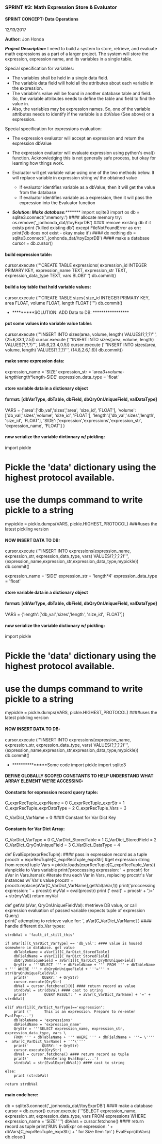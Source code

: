 ### SPRINT #3: Math Expression Store & Evaluator
#### SPRINT CONCEPT: Data Operations

12/13/2017

**Author:** Jon Honda


__*Project Description:*__ I need to build a system to store, retrieve, and evaluate math expressions as a part of a larger project. The system will store the expression, expression name, and its variables in a single table.

Special specification for variables:
  * The variables shall be held in a single data field.
  * The variable data field will hold all the attributes about each variable in the expression.
  * The variable's value will be found in another database table and field. So, the variable attributes needs to define the table and field to find the value in.
  * Also, the variables may be expression names. So, one of the variable attributes needs to identify if the variable is a dbValue (See above) or a expression.

Special specification for expressions evaluation:
  * The expression evaluator will accept an expression and return the expression dbValue
  * The expression evaluator will evaluate expression using python's eval() function. Acknowledging this is not generally safe process, but okay for learning how things work.
  * Evaluator will get variable value using one of the two methods below. It will replace variable in expression string w/ the obtained value
    * If evaluator identifies variable as a dbValue, then it will get the value from the database
    * If evaluator identifies variable as a expression, then it will pass the expression into the Evaluator function

* ***********Solution: Make database:******************
import sqlite3
import os
db = sqlite3.connect(':memory:') #### allocate memory
try:
    os.remove('_jonhonda_dat//toyExprDB') #### remove existing db if it exists
    print ('killed existing db')
except FileNotFoundError as err:
    print('db does not exist - okay make it') #### do nothing
db = sqlite3.connect('_jonhonda_dat//toyExprDB')  #### make a database
cursor = db.cursor()
#### build expression table:
cursor.execute ('''CREATE TABLE expressions(
    expression_id INTEGER PRIMARY KEY,
    expression_name TEXT,
    expression_str TEXT,
    expression_data_type TEXT,
    vars BLOB)''')
db.commit()
#### build a toy table that hold variable values:
cursor.execute ('''CREATE TABLE sizes(
    size_id INTEGER PRIMARY KEY,
    area FLOAT,
    volume FLOAT,
    length FLOAT
)''')
db.commit()


* *********SOLUTION: ADD Data to DB: *****************
#### put some values into variable value tables
cursor.execute ('''INSERT INTO sizes(area, volume, length) VALUES(?,?,?)''', (25.6,33.1,2.5))
cursor.execute ('''INSERT INTO sizes(area, volume, length) VALUES(?,?,?)''', (45.6,23.4,0.5))
cursor.execute ('''INSERT INTO sizes(area, volume, length) VALUES(?,?,?)''', (14.8,2.6,1.6))
db.commit()

#### make some expression data:
expression_name = 'SIZE'
expression_str = 'area*3+volume-length*length*length-SIDE'
expression_data_type = 'float'
#### store variable data in a dictionary object
#### format: [dbVarType, dbTable, dbField, dbQryOnUniqueField, valDataType]
VARS = {'area':['db_val','sizes','area', 'size_id', 'FLOAT'],
       'volume':['db_val','sizes','volume', 'size_id', 'FLOAT'],
       'length':['db_val','sizes','length', 'size_id', 'FLOAT'],
        'SIDE':['expression','expressions','expression_str', 'expression_name', 'FLOAT']
       }
#### now serialize the variable dictionary w/ pickling:
import pickle
# Pickle the 'data' dictionary using the highest protocol available.
# use the dumps command to write pickle to a string
mypickle = pickle.dumps(VARS, pickle.HIGHEST_PROTOCOL) ####uses the latest pickling version
#### NOW INSERT DATA TO DB:
cursor.execute ('''INSERT INTO expressions(expression_name, expression_str, expression_data_type, vars) VALUES(?,?,?,?)''',(expression_name,expression_str,expression_data_type,mypickle))
db.commit()

expression_name = 'SIDE'
expression_str = 'length*4'
expression_data_type = 'float'
#### store variable data in a dictionary object
#### format: [dbVarType, dbTable, dbField, dbQryOnUniqueField, valDataType]
VARS = {'length':['db_val','sizes','length', 'size_id', 'FLOAT']}
#### now serialize the variable dictionary w/ pickling:
import pickle
# Pickle the 'data' dictionary using the highest protocol available.
# use the dumps command to write pickle to a string
mypickle = pickle.dumps(VARS, pickle.HIGHEST_PROTOCOL) ####uses the latest pickling version
#### NOW INSERT DATA TO DB:
cursor.execute ('''INSERT INTO expressions(expression_name, expression_str, expression_data_type, vars) VALUES(?,?,?,?)''',(expression_name,expression_str,expression_data_type,mypickle))
db.commit()



* ***************Some code
import pickle
import sqlite3
#### DEFINE GLOBALLY SCOPED CONSTANTS TO HELP UNDERSTAND WHAT ARRAY ELEMENT WE'RE ACCESSING:
####  Constants for expression record query tuple:
C_exprRecTuple_exprName = 0
C_exprRecTuple_exprStr = 1
C_exprRecTuple_exprDataType = 2
C_exprRecTuple_Vars = 3

C_VarDict_VarName = 0 #### Constant for Var Dict Key
#### Constants for Var Dict Array:
C_VarDict_VarType = 0
C_VarDict_StoredTable = 1
C_VarDict_StoredField = 2
C_VarDict_QryOnUniqueField = 3
C_VarDict_DataType = 4


def EvalExpr(exprRecTuple): #### pass in expression record as a tuple
    procstr = exprRecTuple[C_exprRecTuple_exprStr] #get expression string from record tuple
    Vars = pickle.loads(exprRecTuple[C_exprRecTuple_Vars]) #unpickle to Vars variable
    print('proccessing expression: ' + procstr)
    for aVar in Vars.items(): #iterate thru each Var in Vars, replacing procstr's Var instances w/ Var's value
        procstr = procstr.replace(aVar[C_VarDict_VarName],getVal(aVar,1))
        print('proccessing expression: ' + procstr)
    myVal = eval(procstr)
    print ('  eval(' + procstr + ')=' + str(myVal))
    return myVal


def getVal(aVar, QryOnUniqueFieldVal): #retrieve DB value, or call expression evaluation of passed variable (expects tuple of expression Query)   
    print('    attempting to retrieve value for: ', aVar[C_VarDict_VarName] )
    #### handle different db_Var types:

    strdbVal = 'fault_if_still_this'

    if aVar[1][C_VarDict_VarType] == 'db_val': #### value is housed somewhere in database. get value
        dbTableName = aVar[1][C_VarDict_StoredTable]
        dbFieldName = aVar[1][C_VarDict_StoredField]
        dbQryOnUniqueField = aVar[1][C_VarDict_QryOnUniqueField]
        QryStr = '''SELECT ''' + dbFieldName + ''' FROM ''' + dbTableName + ''' WHERE ''' + dbQryOnUniqueField + '''=''' + str(QryOnUniqueFieldVal)
        print('      QUERY:' + QryStr)
        cursor.execute(QryStr)
        dbVal = cursor.fetchone()[0] #### return record as value
        strdbVal = str(dbVal) #### cast to string
        print('       QUERY RESULT: ' + aVar[C_VarDict_VarName] + '=' + strdbVal)

    elif aVar[1][C_VarDict_VarType]=='expression':
        print ('      This is an expression. Prepare to re-enter EvalExpr...')
        dbTableName = 'expressions'
        dbFieldName = 'expression_name'
        QryStr = '''SELECT expression_name, expression_str, expression_data_type, vars \
        FROM ''' + dbTableName + ''' WHERE ''' + dbFieldName + '''= \'''' +  aVar[C_VarDict_VarName] + '''\''''
        print('      QUERY:' + QryStr)
        cursor.execute(QryStr)
        dbVal = cursor.fetchone() #### return record as tuple
        print('       Reentering EvalExpr....')
        strdbVal = str(EvalExpr(dbVal)) #### cast to string

    else:
        print (strdbVal)

    return strdbVal


#### main code here:
db = sqlite3.connect('_jonhonda_dat//toyExprDB')  #### make a database
cursor = db.cursor()
cursor.execute ('''SELECT expression_name, expression_str, expression_data_type, vars FROM expressions WHERE expression_name = 'SIZE' ''')
dbVars = cursor.fetchone() #### return record as tuple
print('RUN EvalExpr on expression: ' + dbVars[C_exprRecTuple_exprStr]  + ' for Size Item 1\n'  )
EvalExpr(dbVars)
db.close()
